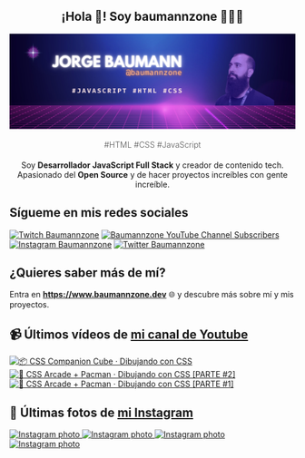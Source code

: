 <p align="center">
   <h2 align="center">¡Hola 👋! Soy baumannzone 👨🏻‍💻</h2>
   <img align="center" src="img/header.png" />
   <h4 align="center" style="font-weight: 300; color: #555;">#HTML #CSS #JavaScript</h4>
</p>

<p align="center" style="margin-bottom: 20px">Soy <strong>Desarrollador JavaScript Full Stack</strong> y creador de contenido tech.
<br/>
Apasionado del <strong>Open Source</strong> y de hacer proyectos increíbles con gente increíble.
</p>

## Sígueme en mis redes sociales

[![Twitch Baumannzone](https://img.shields.io/twitch/status/baumannzone?style=social)](https://twitch.tv/baumannzone)
[![Baumannzone YouTube Channel Subscribers](https://img.shields.io/youtube/channel/subscribers/UCTTj5ztXnGeDRPFVsBp7VMA?style=social)](https://youtube.com/rambitojs)
[![Instagram Baumannzone](https://img.shields.io/badge/Baumannzone--_.svg?label=Instagram&style=social&logo=instagram)](https://instagram.com/baumannzone)
[![Twitter Baumannzone](https://img.shields.io/twitter/follow/Baumannzone?label=Twitter&style=social)](https://twitter.com/baumannzone)

## ¿Quieres saber más de mí?

Entra en **https://www.baumannzone.dev** 🌐 y descubre más sobre mí y mis proyectos.

## 📹 Últimos vídeos de [mi canal de Youtube](https://youtube.com/rambitojs?sub_confirmation=1)


<a href='https://youtu.be/W6xwoSJahA0' target='_blank'>
  <img width='30%' src='https://img.youtube.com/vi/W6xwoSJahA0/mqdefault.jpg' alt='📦 CSS Companion Cube · Dibujando con CSS' />
</a>
<a href='https://youtu.be/9C3NXVXewH8' target='_blank'>
  <img width='30%' src='https://img.youtube.com/vi/9C3NXVXewH8/mqdefault.jpg' alt='👾 CSS Arcade + Pacman · Dibujando con CSS [PARTE #2]' />
</a>
<a href='https://youtu.be/2ahqLdgkSxA' target='_blank'>
  <img width='30%' src='https://img.youtube.com/vi/2ahqLdgkSxA/mqdefault.jpg' alt='👾 CSS Arcade + Pacman · Dibujando con CSS [PARTE #1]' />
</a>

## 📸 Últimas fotos de [mi Instagram](https://instagram.com/baumannzone)


<a href='https://instagram.com/p/Cnw3Z8ToLEk' target='_blank'>
  <img width='20%' src='https://scontent-hel3-1.cdninstagram.com/v/t51.2885-15/326883544_224680013259848_8231619275183408032_n.jpg?stp=dst-jpg_e15_fr_s1080x1080&_nc_ht=scontent-hel3-1.cdninstagram.com&_nc_cat=108&_nc_ohc=OxoNwQ71ucoAX-c1pzT&edm=APU89FABAAAA&ccb=7-5&ig_cache_key=MzAyMjE1OTAyNTI2NDQzOTU4OA%3D%3D.2-ccb7-5&oh=00_AfDP7NyyMWdcPXttVs7JahuUtsEILMgKlzzF03cIuRUtMA&oe=63E1DA0B&_nc_sid=86f79a' alt='Instagram photo' />
</a>
<a href='https://instagram.com/p/CnIZA32Di-o' target='_blank'>
  <img width='20%' src='https://scontent-hel3-1.cdninstagram.com/v/t51.2885-15/324223064_598779668678092_9126659385260976028_n.jpg?se=8&stp=dst-jpg_e35&_nc_ht=scontent-hel3-1.cdninstagram.com&_nc_cat=104&_nc_ohc=0ry_-NEXgrAAX-n1huQ&edm=APU89FABAAAA&ccb=7-5&ig_cache_key=MzAxMDc2NjM2MjAyMjY1Mzg2NA%3D%3D.2-ccb7-5&oh=00_AfAE9DFMRXsKUFyBJJT201vV9NndcLU3iMahgnJmQJ___Q&oe=63E2585B&_nc_sid=86f79a' alt='Instagram photo' />
</a>
<a href='https://instagram.com/p/CnEs968pGJY' target='_blank'>
  <img width='20%' src='https://scontent-hel3-1.cdninstagram.com/v/t51.2885-15/323590693_1343168123135059_2596139838573961826_n.jpg?stp=dst-jpg_e15&_nc_ht=scontent-hel3-1.cdninstagram.com&_nc_cat=107&_nc_ohc=9GB3SdSJnssAX-t4sV5&edm=APU89FABAAAA&ccb=7-5&oh=00_AfDDhyT4_aHEWIddnHffE-WxrdipGrnxezYBYYR-mh1_Hg&oe=63DEA474&_nc_sid=86f79a' alt='Instagram photo' />
</a>
<a href='https://instagram.com/p/Cm2gj5hIxy4' target='_blank'>
  <img width='20%' src='https://scontent-hel3-1.cdninstagram.com/v/t51.2885-15/322681512_5639266742794733_1996742029714592603_n.jpg?stp=dst-jpg_e15_fr_s1080x1080&_nc_ht=scontent-hel3-1.cdninstagram.com&_nc_cat=105&_nc_ohc=P8HnI8rtRq4AX9MfQeA&edm=APU89FABAAAA&ccb=7-5&ig_cache_key=MzAwNTczMzAwNTc0NTY1OTA2NA%3D%3D.2-ccb7-5&oh=00_AfDjad_7R83JqGxMKHguBe71P-sHvSFXz7xVD4AM_ZF5kw&oe=63E27DED&_nc_sid=86f79a' alt='Instagram photo' />
</a>
